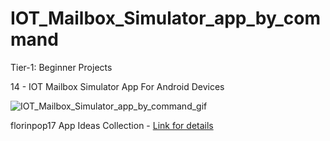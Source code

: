 # IOT_Mailbox_Simulator_app_by_command

Tier-1: Beginner Projects

14 - IOT Mailbox Simulator App For Android Devices

![IOT_Mailbox_Simulator_app_by_command_gif](https://user-images.githubusercontent.com/50905347/128687808-a1c90207-9bab-4459-be4d-51226de91196.gif)

florinpop17 App Ideas Collection - [Link for details](https://github.com/florinpop17/app-ideas)
